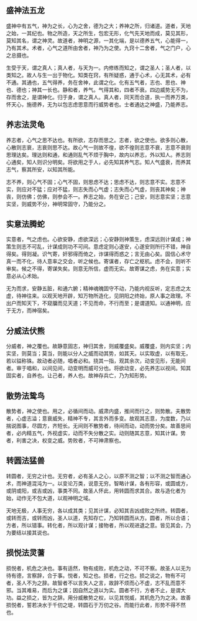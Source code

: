 ## 盛神法五龙

盛神中有五气，神为之长，心为之舍，德为之大；养神之所，归诸道。道者，天地之始，一其纪也。物之所造，天之所生，包宏无形，化气先天地而成，莫见其形，莫知其名，谓之神灵。故道者，神明之源，一其化端，是以德养五气，心能得一，乃有其术。术者，心气之道所由舍者，神乃为之使。九窍十二舍者，气之门户，心之总摄也。

生受于天，谓之真人；真人者，与天为一。内修练而知之，谓之圣人；圣人者，以类知之。故人与生一出于物化。知类在窍，有所疑惑，通于心术，心无其术，必有不通。其通也，五气得养，务在舍神，此谓之化。化有五气者，志也、思也、神也、德也；神其一长也。静和者，养气。气得其和，四者不衰。四边威势无不为，存而舍之，是谓神化。归于身，谓之真人。真人者，同天而合道，执一而养万类，怀天心，施德养，无为以包志虑思意而行威势者也。士者通达之神盛，乃能养志。

## 养志法灵龟

养志者，心气之思不达也。有所欲，志存而思之。志者，欲之使也。欲多则心散，心散则志衰，志衰则思不达。故心气一则故不徨，欲不徨则志意不衰，志意不衰则思理达矣。理达则和通，和通则乱气不烦于胸中，故内以养志，外以知人。养志则心通矣，知人则识分明矣。将欲用之于人，必先知其养气志。知人气盛衰，而养其志气，察其所安，以知其所能。

志不养，则心气不固；心气不固，则思虑不达；思虑不达，则志意不实。志意不实，则应对不猛；应对不猛，则志失而心气虚；志失而心气虚，则丧其神矣；神丧，则仿佛；仿佛，则参会不一。养志之始，务在安己；己安，则志意实坚；志意实坚，则威势不分，神明常固守，乃能分之。

## 实意法腾蛇

实意者，气之虑也。心欲安静，虑欲深远；心安静则神策生，虑深远则计谋成；神策生则志不可乱，计谋成则功不可间。意虑定则心遂安，心遂安则所行不错，神自得矣。得则凝。识气寄，奸邪得而倚之，诈谋得而惑之；言无由心矣。固信心术守真一而不化，待人意率之交会，听之候也。寄谋者，存亡之枢机。虑不会，则听不审矣。候之不得，寄谋失矣。则意无所信，虚而无实。故寄谋之虑，务在实意；实意必从心术始。

无为而求，安静五脏，和通六腑；精神魂魄固守不动，乃能内视反听，定志虑之太虚，待神往来。以观天地开辟，知万物所造化，见阴阳之终始，原人事之政理。不出户而知天下，不窥牖而见天道；不见而命，不行而至；是谓道知。以通神明，应于无方，而神宿矣。

## 分威法伏熊

分威者，神之覆也。故静意固志，神归其舍，则威覆盛矣。威覆盛，则内实坚；内实坚，则莫当；莫当，则能以分人之威而动其势，如其天。以实取虚，以有取无，若以镒称铢。故动者必随，唱者必和。挠其一指，观其余次，动变见形，无能间者。审于唱和，以间见间，动变明而威可分也。将欲动变，必先养志以视间。知其固实者，自养也。让己者，养人也。故神存兵亡，乃为知形势。



## 散势法鸷鸟

散势者，神之使也。用之，必循间而动。威肃内盛，推间而行之，则势散。夫散势者，心虚志溢；意衰威失，精神不专，其言外而多变。故观其志意，为度数，乃以揣说图事，尽圆方，齐短长。无间则不散势者，待间而动，动而势分矣。故善思间者，必内精五气，外视虚实，动而不失分散之实。动则随其志意，知其计谋。势者，利害之决，权变之威。势败者，不可神肃察也。

## 转圆法猛兽

转圆者，无穷之计也。无穷者，必有圣人之心，以原不测之智；以不测之智而通心术，而神道混沌为一。以变论万类，说意无穷。智略计谋，各有形容，或圆或方，或阴或阳，或吉或凶，事类不同。故圣人怀此，用转圆而求其合。故与造化者为始，动作无不包大道，以观神明之域。

天地无极，人事无穷，各以成其类；见其计谋，必知其吉凶成败之所终。转圆者，或转而吉，或转而凶，圣人以道，先知存亡，乃知转圆而从方。圆者，所以合语；方者，所以错事。转化者，所以观计谋；接物者，所以观进退之意。皆见其会，乃为要结以接其说也。

## 损悦法灵蓍

损悦者，机危之决也。事有适然，物有成败，机危之动，不可不察。故圣人以无为待有德，言察辞，合于事。悦者，知之也。损者，行之也。损之说之，物有不可者，圣人不为之辞。故智者不以言失人之言，故辞不烦而心不虚，志不乱而意不邪。当其难易，而后为之谋；因自然之道以为实。圆者不行，方者不止，是谓大功。益之损之，皆为之辞。用分威散势之权，以见其悦威，其机危乃为之决。故善损悦者，誓若决水于千仞之堤，转圆石于万仞之谷。而能行此者，形势不得不然也。